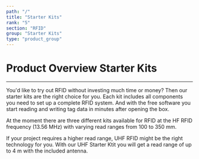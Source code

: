 ```yaml
---
path: "/"
title: "Starter Kits"
rank: "5"
section: "RFID"
group: "Starter Kits"
type: "product_group"
---
```

# Product Overview Starter Kits
***

You'd like to try out RFID without investing much time or money? Then our starter kits are the right choice for you. Each kit includes all components you need to set up a complete RFID system. And with the free software you start reading and writing tag data in minutes after opening the box.

At the moment there are three different kits available for RFID at the HF RFID frequency (13.56 MHz) with varying read ranges from 100 to 350 mm.

If your project requires a higher read range, UHF RFID might be the right technology for you. With our UHF Starter Ktit you will get a read range of up to 4 m with the included antenna.
